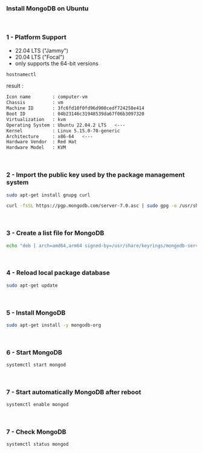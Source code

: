 ### Install MongoDB on Ubuntu


<br>


### 1 - Platform Support
- 22.04 LTS ("Jammy")
- 20.04 LTS ("Focal")
- only supports the 64-bit versions
```sh
hostnamectl
```
result :
```sh
Icon name        : computer-vm
Chassis          : vm
Machine ID       : 3fc6fd10f0fd96d900cedf724258e414
Boot ID          : 04b23146c31948539da67f06b3097320
Virtualization   : kvm
Operating System : Ubuntu 22.04.2 LTS   <---
Kernel           : Linux 5.15.0-70-generic
Architecture     : x86-64   <---
Hardware Vendor  : Red Hat
Hardware Model   : KVM
```


<br>


### 2 - Import the public key used by the package management system
```sh
sudo apt-get install gnupg curl
```
```sh
curl -fsSL https://pgp.mongodb.com/server-7.0.asc | sudo gpg -o /usr/share/keyrings/mongodb-server-7.0.gpg --dearmor
```


<br>


### 3 - Create a list file for MongoDB
```sh
echo "deb [ arch=amd64,arm64 signed-by=/usr/share/keyrings/mongodb-server-7.0.gpg ] https://repo.mongodb.org/apt/ubuntu jammy/mongodb-org/7.0 multiverse" | sudo tee /etc/apt/sources.list.d/mongodb-org-7.0.list
```


<br>


### 4 - Reload local package database
```sh
sudo apt-get update
```


<br>


### 5 - Install MongoDB
```sh
sudo apt-get install -y mongodb-org
```


<br>


### 6 - Start MongoDB
```sh
systemctl start mongod
```


<br>


### 7 - Start automatically MongoDB after reboot
```sh
systemctl enable mongod
```


<br>


### 7 - Check MongoDB
```sh
systemctl status mongod
```




